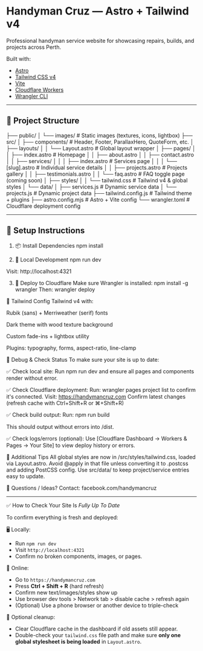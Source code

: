 # Handyman Cruz — Astro + Tailwind v4

Professional handyman service website for showcasing repairs, builds, and projects across Perth.

Built with:

- [Astro](https://astro.build/)
- [Tailwind CSS v4](https://tailwindcss.com/docs/installation)
- [Vite](https://vitejs.dev/)
- [Cloudflare Workers](https://developers.cloudflare.com/workers/)
- [Wrangler CLI](https://developers.cloudflare.com/workers/wrangler/)

---

## 📁 Project Structure

├── public/
│ └── images/ # Static images (textures, icons, lightbox)
├── src/
│ ├── components/ # Header, Footer, ParallaxHero, QuoteForm, etc.
│ ├── layouts/
│ │ └── Layout.astro # Global layout wrapper
│ ├── pages/
│ │ ├── index.astro # Homepage
│ │ ├── about.astro
│ │ ├── contact.astro
│ │ ├── services/
│ │ │ ├── index.astro # Services page
│ │ │ └── [slug].astro # Individual service details
│ │ ├── projects.astro # Projects gallery
│ │ ├── testimonials.astro
│ │ └── faq.astro # FAQ toggle page (coming soon)
│ ├── styles/
│ │ └── tailwind.css # Tailwind v4 & global styles
│ └── data/
│ ├── services.js # Dynamic service data
│ └── projects.js # Dynamic project data
├── tailwind.config.js # Tailwind theme + plugins
├── astro.config.mjs # Astro + Vite config
└── wrangler.toml # Cloudflare deployment config

---

## 🧱 Setup Instructions

1. 📦 Install Dependencies
npm install

2. 🧪 Local Development
npm run dev

Visit: http://localhost:4321

3. 🚀 Deploy to Cloudflare
Make sure Wrangler is installed:
npm install -g wrangler
Then:
wrangler deploy

🎨 Tailwind Config
Tailwind v4 with:

Rubik (sans) + Merriweather (serif) fonts

Dark theme with wood texture background

Custom fade-ins + lightbox utility

Plugins: typography, forms, aspect-ratio, line-clamp

🔎 Debug & Check Status
To make sure your site is up to date:

✅ Check local site:
Run npm run dev and ensure all pages and components render without error.

✅ Check Cloudflare deployment:
Run: wrangler pages project list to confirm it's connected.
Visit: https://handymancruz.com
Confirm latest changes (refresh cache with Ctrl+Shift+R or ⌘+Shift+R)

✅ Check build output:
Run:
npm run build

This should output without errors into /dist.

✅ Check logs/errors (optional):
Use [Cloudflare Dashboard → Workers & Pages → Your Site] to view deploy history or errors.

🧰 Additional Tips
All global styles are now in /src/styles/tailwind.css, loaded via Layout.astro.
Avoid @apply in that file unless converting it to .postcss and adding PostCSS config.
Use src/data/ to keep project/service entries easy to update.

💬 Questions / Ideas?
Contact: facebook.com/handymancruz

---

✅ How to Check Your Site Is *Fully Up To Date*

To confirm everything is fresh and deployed:

🖥️ Locally:
- Run `npm run dev`
- Visit `http://localhost:4321`
- Confirm no broken components, images, or pages.

🚀 Online:
- Go to `https://handymancruz.com`
- Press **Ctrl + Shift + R** (hard refresh)
- Confirm new text/images/styles show up
- Use browser dev tools > Network tab > disable cache > refresh again
- (Optional) Use a phone browser or another device to triple-check

🧼 Optional cleanup:
- Clear Cloudflare cache in the dashboard if old assets still appear.
- Double-check your `tailwind.css` file path and make sure **only one global stylesheet is being loaded** in `Layout.astro`.

